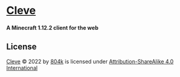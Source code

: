 # [Cleve](https://www.cleve.com/)
#### A Minecraft 1.12.2 client for the web
## License
[Cleve](https://github.com/DesMS/cleve/) © 2022 by [804k](https://github.com/DesMS/) is licensed under [Attribution-ShareAlike 4.0 International](http://creativecommons.org/licenses/by-sa/4.0/?ref=chooser-v1)
